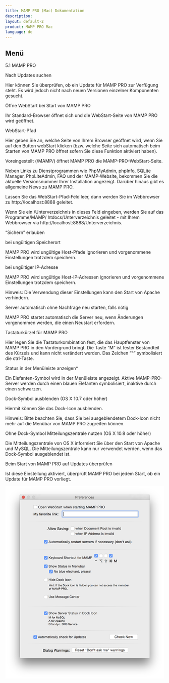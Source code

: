 ```yaml
---
title: MAMP PRO (Mac) Dokumentation
description: 
layout: default-2
product: MAMP PRO Mac
language: de
---
```


## Menü


5.1 MAMP PRO

Nach Updates suchen

Hier können Sie überprüfen, ob ein Update für MAMP PRO zur Verfügung steht. Es wird jedoch nicht nach neuen Versionen einzelner Komponenten gesucht.

 

Öffne WebStart bei Start von MAMP PRO

Ihr Standard-Browser öffnet sich und die WebStart-Seite von MAMP PRO wird geöffnet.

 

WebStart-Pfad

Hier geben Sie an, welche Seite von Ihrem Browser geöffnet wird, wenn Sie auf den Button webStart klicken (bzw. welche Seite sich automatisch beim Starten von MAMP PRO öffnet  sofern Sie diese Funktion aktiviert haben).

 

Voreingestellt (/MAMP/) öffnet MAMP PRO die MAMP-PRO-WebStart-Seite.

Neben Links zu Dienstprogrammen wie PhpMyAdmin, phpInfo, SQLite Manager, PhpLiteAdmin, FAQ und der MAMP-Website, bekommen Sie die aktuelle Versionsnummer Ihrer Installation angezeigt. Darüber hinaus gibt es allgemeine News zu MAMP PRO.

 

Lassen Sie das WebStart-Pfad-Feld leer, dann werden Sie im Webbrowser zu http://localhost:8888 geleitet. 

 

Wenn Sie ein /Unterverzeichnis in dieses Feld eingeben, werden Sie auf das Programme/MAMP/ htdocs/Unterverzeichnis geleitet - mit Ihrem Webbrowser via http://localhost:8888/Unterverzeichnis.

 

“Sichern” erlauben

bei ungültigen Speicherort

MAMP PRO wird ungültige Host-Pfade ignorieren und vorgenommene Einstellungen trotzdem speichern.

 

bei ungültiger IP-Adresse

MAMP PRO wird ungültige Host-IP-Adressen ignorieren und vorgenommene Einstellungen trotzdem speichern. 

 

Hinweis: Die Verwendung dieser Einstellungen kann den Start von Apache verhindern.
 

Server automatisch ohne Nachfrage neu starten, falls nötig

MAMP PRO startet automatisch die Server neu, wenn Änderungen vorgenommen werden, die einen Neustart erfordern.

 

Tastaturkürzel für MAMP PRO

Hier legen Sie die Tastaturkombination fest, die das Hauptfenster von MAMP PRO in den Vordergrund bringt. Die Taste “M” ist fester Bestandteil des Kürzels und kann nicht verändert werden. Das Zeichen “^” symbolisiert die ctrl-Taste. 

 

Status in der Menüleiste anzeigen*

Ein Elefanten-Symbol wird in der Menüleiste angezeigt. Aktive MAMP-PRO-Server werden durch einen blauen Elefanten symbolisiert, inaktive durch einen schwarzen.

 

Dock-Symbol ausblenden (OS X 10.7 oder höher)

Hiermit können Sie das Dock-Icon ausblenden.

Hinweis: Bitte beachten Sie, dass Sie bei ausgeblendetem Dock-Icon nicht mehr auf die Menübar von MAMP PRO zugreifen können.
 

Ohne Dock-Symbol Mitteilungszentrale nutzen (OS X 10.8 oder höher)

Die Mitteilungszentrale von OS X informiert Sie über den Start von Apache und MySQL. Die Mitteilungszentrale kann nur verwendet werden, wenn das Dock-Symbol ausgeblendet ist.

 

Beim Start von MAMP PRO auf Updates überprüfen

Ist diese Einstellung aktiviert, überprüft MAMP PRO bei jedem Start, ob ein Update für MAMP PRO vorliegt.

![MAMP](Einstellungen.png)

